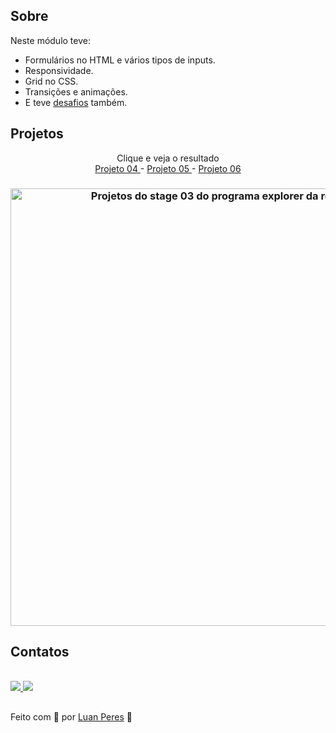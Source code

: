 ## Sobre
  Neste módulo teve:
  - Formulários no HTML e vários tipos de inputs.<br>
  - Responsividade.<br>
  - Grid no CSS.<br>
  - Transições e animações.
  -  E teve [desafios](https://github.com/oluanperes/explorer-rocketseat/tree/main/stage-03/desafios) também.

<div>
  <h2> Projetos</h2>
  <p align="center"> Clique e veja o resultado
    <br>
    <a href="https://oluanperes.github.io/explorer-rocketseat/stage-03/projeto-04/index.html" target="_blank"> Projeto 04 </a> -
    <a href="https://oluanperes.github.io/explorer-rocketseat/stage-03/projeto-05/index.html" target="_blank"> Projeto 05 </a> -
    <a href="https://oluanperes.github.io/explorer-rocketseat/stage-03/projeto-06/index.html" target="_blank"> Projeto 06 </a>
  </p>
  <h3 align="center">
    <img width="700px" src="https://i.imgur.com/95pLYvS.gif" alt="Projetos do stage 03 do programa explorer da rocketseat." />
  </h3>
</div>

<div>
  <h2>Contatos</h2>
  <br>
  <a href="https://www.linkedin.com/in/oluanperes/" target="_blank">
    <img src="https://img.shields.io/badge/-LinkedIn-%230077B5?style=for-the-badge&logo=linkedin&logoColor=white" target="_blank"/>
  </a>
  <a href= "mailto:oluanperes@gmail.com" target="_blank">
    <img src="https://img.shields.io/badge/-Gmail-%23333?style=for-the-badge&logo=gmail&logoColor=white" target="_blank"/>
  </a>
</div>

##
Feito com 💜 por [Luan Peres](https://github.com/oluanperes) 👋